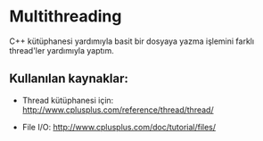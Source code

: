 # Multithreading

C++ <thread> kütüphanesi yardımıyla basit bir dosyaya yazma işlemini farklı thread'ler yardımıyla yaptım.

## Kullanılan kaynaklar:

* Thread kütüphanesi için: http://www.cplusplus.com/reference/thread/thread/

* File I/O: http://www.cplusplus.com/doc/tutorial/files/
